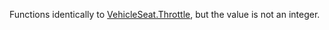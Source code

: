 Functions identically to [VehicleSeat.Throttle](https://developer.roblox.com/api-reference/property/VehicleSeat/Throttle), but the value is not an integer.